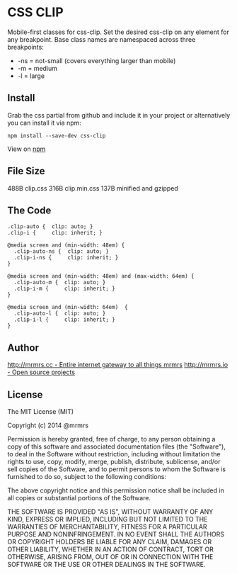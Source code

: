 # CSS CLIP

  Mobile-first classes for css-clip.
  Set the desired css-clip on any element for any breakpoint.
  Base class names are namespaced across three breakpoints:

*  -ns = not-small (covers everything larger than mobile)
*  -m  = medium
*  -l  = large

## Install
Grab the css partial from github and include it in your project or alternatively
you can install it via npm:
```
npm install --save-dev css-clip
```
View on [npm](https://www.npmjs.org/package/css-clip)


## File Size

488B clip.css
316B clip.min.css 
137B minified and gzipped

## The Code
```
.clip-auto {  clip: auto; }
.clip-i {     clip: inherit; }

@media screen and (min-width: 48em) {
  .clip-auto-ns {  clip: auto; }
  .clip-i-ns {     clip: inherit; }
}

@media screen and (min-width: 48em) and (max-width: 64em) {
  .clip-auto-m {  clip: auto; }
  .clip-i-m {     clip: inherit; }
}

@media screen and (min-width: 64em)  {
  .clip-auto-l {  clip: auto; }
  .clip-i-l {     clip: inherit; }
}

```

## Author

[http://mrmrs.cc - Entire internet gateway to all things mrmrs](http://mrmrs.cc)
[http://mrmrs.io - Open source projects](http://mrmrs.io)

## License

The MIT License (MIT)

Copyright (c) 2014 @mrmrs

Permission is hereby granted, free of charge, to any person obtaining a copy
of this software and associated documentation files (the "Software"), to deal
in the Software without restriction, including without limitation the rights
to use, copy, modify, merge, publish, distribute, sublicense, and/or sell
copies of the Software, and to permit persons to whom the Software is
furnished to do so, subject to the following conditions:

The above copyright notice and this permission notice shall be included in
all copies or substantial portions of the Software.

THE SOFTWARE IS PROVIDED "AS IS", WITHOUT WARRANTY OF ANY KIND, EXPRESS OR
IMPLIED, INCLUDING BUT NOT LIMITED TO THE WARRANTIES OF MERCHANTABILITY,
FITNESS FOR A PARTICULAR PURPOSE AND NONINFRINGEMENT. IN NO EVENT SHALL THE
AUTHORS OR COPYRIGHT HOLDERS BE LIABLE FOR ANY CLAIM, DAMAGES OR OTHER
LIABILITY, WHETHER IN AN ACTION OF CONTRACT, TORT OR OTHERWISE, ARISING FROM,
OUT OF OR IN CONNECTION WITH THE SOFTWARE OR THE USE OR OTHER DEALINGS IN
THE SOFTWARE.


